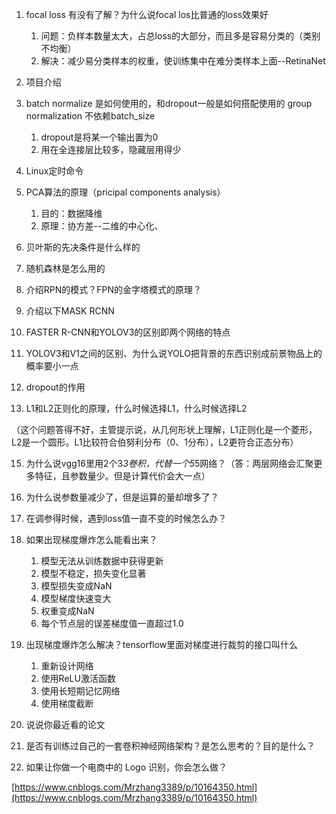 1. focal loss 有没有了解？为什么说focal los比普通的loss效果好
    
    1. 问题：负样本数量太大，占总loss的大部分，而且多是容易分类的（类别不均衡）
    2. 解决：减少易分类样本的权重，使训练集中在难分类样本上面--RetinaNet
2. 项目介绍
3. batch normalize 是如何使用的，和dropout一般是如何搭配使用的 group normalization 不依赖batch_size
    
    1. dropout是将某一个输出置为0
    2. 用在全连接层比较多，隐藏层用得少
4. Linux定时命令
5. PCA算法的原理（pricipal components analysis）
    
    1. 目的：数据降维
    2. 原理：协方差--二维的中心化、
6. 贝叶斯的先决条件是什么样的
7. 随机森林是怎么用的
8. 介绍RPN的模式？FPN的金字塔模式的原理？
9. 介绍以下MASK RCNN
10. FASTER R-CNN和YOLOV3的区别即两个网络的特点
11. YOLOV3和V1之间的区别、为什么说YOLO把背景的东西识别成前景物品上的概率要小一点
12. dropout的作用
13. L1和L2正则化的原理，什么时候选择L1，什么时候选择L2

（这个问题答得不好，主管提示说，从几何形状上理解，L1正则化是一个菱形，L2是一个圆形。L1比较符合伯努利分布（0、1分布），L2更符合正态分布）

15. 为什么说vgg16里用2个3*3卷积，代替一个5*5网络？（答：两层网络会汇聚更多特征，且参数量少。但是计算代价会大一点）
16. 为什么说参数量减少了，但是运算的量却增多了？
17. 在调参得时候，遇到loss值一直不变的时候怎么办？
18. 如果出现梯度爆炸怎么能看出来？
    
    1. 模型无法从训练数据中获得更新
    2. 模型不稳定，损失变化显著
    3. 模型损失变成NaN
    4. 模型梯度快速变大
    5. 权重变成NaN
    6. 每个节点层的误差梯度值一直超过1.0
19. 出现梯度爆炸怎么解决？tensorflow里面对梯度进行裁剪的接口叫什么
    
    1. 重新设计网络
    2. 使用ReLU激活函数
    3. 使用长短期记忆网络
    4. 使用梯度截断
20. 说说你最近看的论文
21. 是否有训练过自己的一套卷积神经网络架构？是怎么思考的？目的是什么？
22. 如果让你做一个电商中的 Logo 识别，你会怎么做？

[https://www.cnblogs.com/Mrzhang3389/p/10164350.html](https://www.cnblogs.com/Mrzhang3389/p/10164350.html)